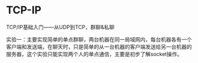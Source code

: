 # TCP-IP
TCP/IP基础入门——从UDP到TCP，群聊&amp;私聊

实验一：主要实现简单的单点群聊，两台机器在同一局域网内，每台机器各有一个客户端和发送端，在聊天时，只是简单的从一台机器的客户端发送给另一台机器的服务器，这个实验只能实现两个人的单点通信，主要是初步了解socket操作。
